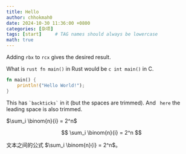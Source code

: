 ```yaml
---
title: Hello
author: chhokmah0
date: 2024-10-30 11:36:00 +0800
categories: [杂项]
tags: [start]     # TAG names should always be lowercase
math: true
---
```

Adding `rbx` to `rcx` gives the desired result.

What is ```rust fn main()``` in Rust would be ```c int main()``` in C.

```rust
fn main() {
    println!("Hello World!");
}
```

This has ``` `backticks` ``` in it (but the spaces are trimmed). And ``` here```
the leading space is also trimmed.

$\sum_i \binom{n}{i} = 2^n$

$$
  \sum_i \binom{n}{i} = 2^n
$$

文本之间的公式 $\sum_i \binom{n}{i} = 2^n$。
